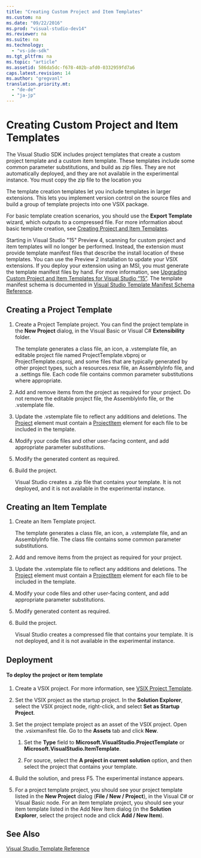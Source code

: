```yaml
---
title: "Creating Custom Project and Item Templates"
ms.custom: na
ms.date: "09/22/2016"
ms.prod: "visual-studio-dev14"
ms.reviewer: na
ms.suite: na
ms.technology: 
  - "vs-ide-sdk"
ms.tgt_pltfrm: na
ms.topic: "article"
ms.assetid: 586da5dc-f678-402b-afd0-0332959fd7a6
caps.latest.revision: 14
ms.author: "gregvanl"
translation.priority.mt: 
  - "de-de"
  - "ja-jp"
---
```

# Creating Custom Project and Item Templates
The Visual Studio SDK includes project templates that create a custom project template and a custom  item template. These templates include some common parameter substitutions, and build as zip files. They are not automatically deployed, and they are not available in the experimental instance. You must copy the zip file to the location you  
  
 The template creation templates let you include templates in larger extensions. This lets you implement version control on the source files and build a group of template projects into one VSIX package.  
  
 For basic template creation scenarios, you should use the **Export Template** wizard, which outputs to a compressed file. For more information about basic template creation, see [Creating Project and Item Templates](../VS_csharp/creating-project-and-item-templates.md).  
  
 Starting in Visual Studio "15" Preview 4, scanning for custom project and item templates will no longer be performed. Instead, the extension must provide template manifest files that describe the install location of these templates. You can use the Preview 2 installation to update your VSIX extensions. If you deploy your extension using an MSI, you must generate the template manifest files by hand. For more information, see [Upgrading Custom Project and Item Templates for Visual Studio “15”](../VS_csharp/upgrading-custom-project-and-item-templates-for-visual-studio-“15”.md). The template manifest schema is documented in [Visual Studio Template Manifest Schema Reference](../VS_csharp/visual-studio-template-manifest-schema-reference.md).  
  
## Creating a Project Template  
  
1.  Create a Project Template project. You can find the project template in the **New Project** dialog, in the Visual Basic or Visual C# **Extensibility** folder.  
  
     The template generates a class file, an icon, a .vstemplate file, an editable project file named ProjectTemplate.vbproj or ProjectTemplate.csproj, and some files that are typically generated by other project types, such a resources.resx file, an AssemblyInfo file, and a .settings file. Each code file contains common parameter substitutions where appropriate.  
  
2.  Add and remove items from the project as required for your project. Do not remove the editable project file, the AssemblyInfo file, or the .vstemplate file.  
  
3.  Update the .vstemplate file to reflect any additions and deletions. The [Project](../VS_csharp/project-element--visual-studio-templates-.md) element must contain a [ProjectItem](../VS_csharp/projectitem-element--visual-studio-item-templates-.md) element for each file to be included in the template.  
  
4.  Modify your code files and other user-facing content, and add appropriate parameter substitutions.  
  
5.  Modify the generated content as required.  
  
6.  Build the project.  
  
     Visual Studio creates a .zip file that contains your template. It is not deployed, and it is not available in the experimental instance.  
  
## Creating an Item Template  
  
1.  Create an Item Template project.  
  
     The template generates a class file, an icon, a .vstemplate file, and an AssemblyInfo file. The class file contains some common parameter substitutions.  
  
2.  Add and remove items from the project as required for your project.  
  
3.  Update the .vstemplate file to reflect any additions and deletions. The [Project](../VS_csharp/project-element--visual-studio-templates-.md) element must contain a [ProjectItem](../VS_csharp/projectitem-element--visual-studio-item-templates-.md) element for each file to be included in the template.  
  
4.  Modify your code files and other user-facing content, and add appropriate parameter substitutions.  
  
5.  Modify generated content as required.  
  
6.  Build the project.  
  
     Visual Studio creates a compressed file that contains your template. It is not deployed, and it is not available in the experimental instance.  
  
## Deployment  
  
#### To deploy the project or item template  
  
1.  Create a VSIX project. For more information, see [VSIX Project Template](../VS_csharp/vsix-project-template.md).  
  
2.  Set the VSIX project as the startup project. In the **Solution Explorer**, select the VSIX project node, right-click, and select **Set as Startup Project**.  
  
3.  Set the project template project as an asset of the VSIX project. Open the .vsixmanifest file. Go to the **Assets** tab and click **New**.  
  
    1.  Set the **Type** field to **Microsoft.VisualStudio.ProjectTemplate** or **Microsoft.VisualStudio.ItemTemplate**.  
  
    2.  For source, select the **A project in current solution** option, and then select the project that contains your template.  
  
4.  Build the solution, and press F5. The experimental instance appears.  
  
5.  For a project template project, you should see your project template listed in the **New Project** dialog (**File / New / Project**), in the Visual C# or Visual Basic node. For an item template project, you should see your item template listed in the Add New Item dialog (in the **Solution Explorer**, select the project node and click **Add / New Item**).  
  
## See Also  
 [Visual Studio Template Reference](../VS_csharp/visual-studio-template-reference.md)